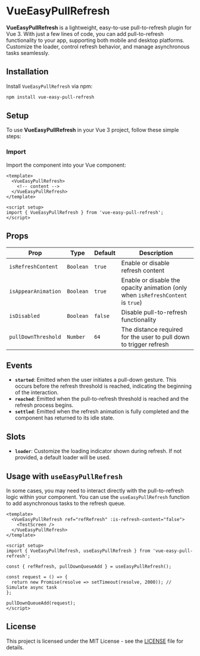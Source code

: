 # VueEasyPullRefresh

**VueEasyPullRefresh** is a lightweight, easy-to-use pull-to-refresh plugin for Vue 3. With just a few lines of code, you can add pull-to-refresh functionality to your app, supporting both mobile and desktop platforms. Customize the loader, control refresh behavior, and manage asynchronous tasks seamlessly.

## Installation

Install `VueEasyPullRefresh` via npm:

```bash
npm install vue-easy-pull-refresh
```

## Setup

To use **VueEasyPullRefresh** in your Vue 3 project, follow these simple steps:

### Import

Import the component into your Vue component:

```vue
<template>
  <VueEasyPullRefresh>
    <!-- content -->
  </VueEasyPullRefresh>
</template>

<script setup>
import { VueEasyPullRefresh } from 'vue-easy-pull-refresh';
</script>
```

## Props

| Prop                  | Type     | Default | Description                                                  |
|-----------------------|----------|---------|--------------------------------------------------------------|
| `isRefreshContent`     | `Boolean`| `true` | Enable or disable refresh content                         |
| `isAppearAnimation`    | `Boolean`| `true`  | Enable or disable the opacity animation (only when `isRefreshContent` is `true`) |
| `isDisabled`           | `Boolean`| `false` | Disable pull-to-refresh functionality                        |
| `pullDownThreshold`    | `Number` | `64`    | The distance required for the user to pull down to trigger refresh |

## Events

- **`started`**: Emitted when the user initiates a pull-down gesture. This occurs before the refresh threshold is reached, indicating the beginning of the interaction.
- **`reached`**: Emitted when the pull-to-refresh threshold is reached and the refresh process begins.
- **`settled`**: Emitted when the refresh animation is fully completed and the component has returned to its idle state.

## Slots

- **`loader`**: Customize the loading indicator shown during refresh. If not provided, a default loader will be used.

## Usage with `useEasyPullRefresh`

In some cases, you may need to interact directly with the pull-to-refresh logic within your component. You can use the `useEasyPullRefresh` function to add asynchronous tasks to the refresh queue.

```vue
<template>
  <VueEasyPullRefresh ref="refRefresh" :is-refresh-сontent="false">
    <TestScreen />
  </VueEasyPullRefresh>
</template>

<script setup>
import { VueEasyPullRefresh, useEasyPullRefresh } from 'vue-easy-pull-refresh';

const { refRefresh, pullDownQueueAdd } = useEasyPullRefresh();

const request = () => {
  return new Promise(resolve => setTimeout(resolve, 2000)); // Simulate async task
};

pullDownQueueAdd(request);
</script>
```

## License

This project is licensed under the MIT License - see the [LICENSE](./LICENSE) file for details.
